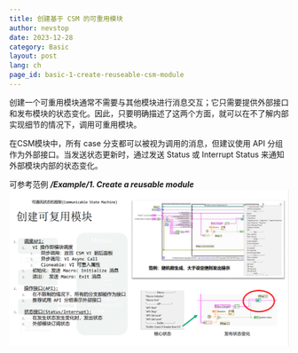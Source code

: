 ```yaml
---
title: 创建基于 CSM 的可重用模块
author: nevstop
date: 2023-12-28
category: Basic
layout: post
lang: ch
page_id: basic-1-create-reuseable-csm-module
---
```


创建一个可重用模块通常不需要与其他模块进行消息交互；它只需要提供外部接口和发布模块的状态变化。因此，只要明确描述了这两个方面，就可以在不了解内部实现细节的情况下，调用可重用模块。

在CSM模块中，所有 case 分支都可以被视为调用的消息，但建议使用 API 分组作为外部接口。当发送状态更新时，通过发送 Status 或 Interrupt Status 来通知外部模块内部的状态变化。

可参考范例 ***/Example/1. Create a reusable module***
![img](../img/slides/Baisic-1.Create%20Reuse%20Module(CN).png)

